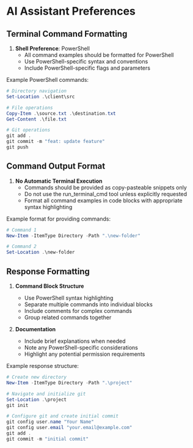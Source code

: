 # AI Assistant Preferences

## Terminal Command Formatting

1. **Shell Preference**: PowerShell
   - All command examples should be formatted for PowerShell
   - Use PowerShell-specific syntax and conventions
   - Include PowerShell-specific flags and parameters

Example PowerShell commands:
```powershell
# Directory navigation
Set-Location .\client\src

# File operations
Copy-Item .\source.txt .\destination.txt
Get-Content .\file.txt

# Git operations
git add .
git commit -m "feat: update feature"
git push
```

## Command Output Format

1. **No Automatic Terminal Execution**
   - Commands should be provided as copy-pasteable snippets only
   - Do not use the run_terminal_cmd tool unless explicitly requested
   - Format all command examples in code blocks with appropriate syntax highlighting

Example format for providing commands:
```powershell
# Command 1
New-Item -ItemType Directory -Path ".\new-folder"

# Command 2
Set-Location .\new-folder
```

## Response Formatting

1. **Command Block Structure**
   - Use PowerShell syntax highlighting
   - Separate multiple commands into individual blocks
   - Include comments for complex commands
   - Group related commands together

2. **Documentation**
   - Include brief explanations when needed
   - Note any PowerShell-specific considerations
   - Highlight any potential permission requirements

Example response structure:
```powershell
# Create new directory
New-Item -ItemType Directory -Path ".\project"
```

```powershell
# Navigate and initialize git
Set-Location .\project
git init
```

```powershell
# Configure git and create initial commit
git config user.name "Your Name"
git config user.email "your.email@example.com"
git add .
git commit -m "initial commit"
``` 